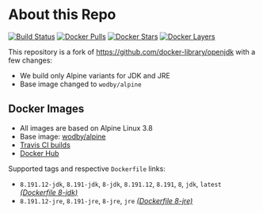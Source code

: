 # About this Repo

[![Build Status](https://travis-ci.com/wodby/openjdk.svg?branch=master)](https://travis-ci.com/wodby/openjdk)
[![Docker Pulls](https://img.shields.io/docker/pulls/wodby/openjdk.svg)](https://hub.docker.com/r/wodby/openjdk)
[![Docker Stars](https://img.shields.io/docker/stars/wodby/openjdk.svg)](https://hub.docker.com/r/wodby/openjdk)
[![Docker Layers](https://images.microbadger.com/badges/image/wodby/openjdk.svg)](https://microbadger.com/images/wodby/openjdk)

This repository is a fork of https://github.com/docker-library/openjdk with a few changes:

* We build only Alpine variants for JDK and JRE
* Base image changed to `wodby/alpine`

## Docker Images

* All images are based on Alpine Linux 3.8
* Base image: [wodby/alpine](https://github.com/wodby/alpine)
* [Travis CI builds](https://travis-ci.com/wodby/openjdk) 
* [Docker Hub](https://hub.docker.com/r/wodby/openjdk)

Supported tags and respective `Dockerfile` links:

* `8.191.12-jdk`, `8.191-jdk`, `8-jdk`, `8.191.12`, `8.191`, `8`, `jdk`, `latest` [_(Dockerfile 8-jdk)_]
* `8.191.12-jre`, `8.191-jre`, `8-jre`, `jre` [_(Dockerfile 8-jre)_]

[_(Dockerfile 8-jdk)_]: https://github.com/wodby/openjdk/tree/master/8/jdk/alpine/Dockerfile.wodby
[_(Dockerfile 8-jre)_]: https://github.com/wodby/openjdk/tree/master/8/jre/alpine/Dockerfile.wodby
